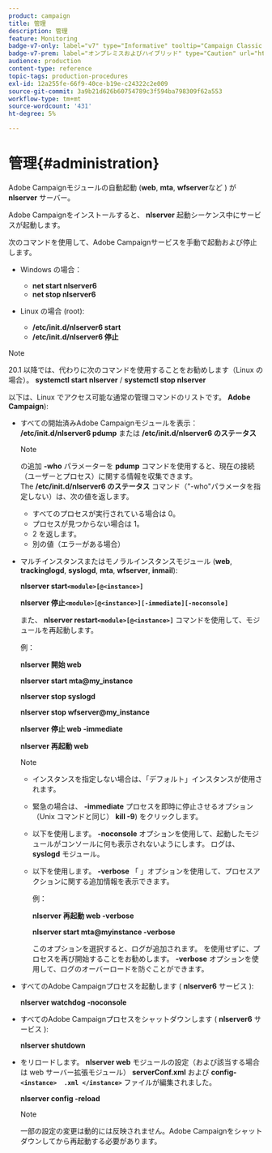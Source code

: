 ```yaml
---
product: campaign
title: 管理
description: 管理
feature: Monitoring
badge-v7-only: label="v7" type="Informative" tooltip="Campaign Classic v7 にのみ適用されます"
badge-v7-prem: label="オンプレミスおよびハイブリッド" type="Caution" url="https://experienceleague.adobe.com/docs/campaign-classic/using/installing-campaign-classic/architecture-and-hosting-models/hosting-models-lp/hosting-models.html?lang=ja" tooltip="オンプレミスデプロイメントとハイブリッドデプロイメントにのみ適用されます"
audience: production
content-type: reference
topic-tags: production-procedures
exl-id: 12a255fe-66f9-40ce-b19e-c24322c2e009
source-git-commit: 3a9b21d626b60754789c3f594ba798309f62a553
workflow-type: tm+mt
source-wordcount: '431'
ht-degree: 5%

---
```


# 管理{#administration}



Adobe Campaignモジュールの自動起動 (**web**, **mta**, **wfserver**&#x200B;など ) が **nlserver** サーバー。

Adobe Campaignをインストールすると、 **nlserver** 起動シーケンス中にサービスが起動します。

次のコマンドを使用して、Adobe Campaignサービスを手動で起動および停止します。

* Windows の場合：

   * **net start nlserver6**
   * **net stop nlserver6**

* Linux の場合 (root):

   * **/etc/init.d/nlserver6 start**
   * **/etc/init.d/nlserver6 停止**

>[!NOTE]
>
>20.1 以降では、代わりに次のコマンドを使用することをお勧めします（Linux の場合）。 **systemctl start nlserver** / **systemctl stop nlserver**

以下は、Linux でアクセス可能な通常の管理コマンドのリストです。 **Adobe Campaign**):

* すべての開始済みAdobe Campaignモジュールを表示： **/etc/init.d/nlserver6 pdump** または **/etc/init.d/nlserver6 のステータス**

  >[!NOTE]
  >
  >の追加 **-who** パラメーターを **pdump** コマンドを使用すると、現在の接続（ユーザーとプロセス）に関する情報を収集できます。\
  >The **/etc/init.d/nlserver6 のステータス** コマンド（&quot;-who&quot;パラメータを指定しない）は、次の値を返します。
  >
  >    * すべてのプロセスが実行されている場合は 0。
  >    * プロセスが見つからない場合は 1。
  >    * 2 を返します。
  >    * 別の値（エラーがある場合）
  >

* マルチインスタンスまたはモノラルインスタンスモジュール (**web**, **trackinglogd**, **syslogd**, **mta**, **wfserver**, **inmail**):

  **nlserver start`<module>[@<instance>]`**

  **nlserver 停止`<module>[@<instance>][-immediate][-noconsole]`**

  また、 **nlserver restart`<module>[@<instance>]`** コマンドを使用して、モジュールを再起動します。

  例：

  **nlserver 開始 web**

  **nlserver start mta@my_instance**

  **nlserver stop syslogd**

  **nlserver stop wfserver@my_instance**

  **nlserver 停止 web -immediate**

  **nlserver 再起動 web**

  >[!NOTE]
  >
  >* インスタンスを指定しない場合は、「デフォルト」インスタンスが使用されます。
  >* 緊急の場合は、 **-immediate** プロセスを即時に停止させるオプション（Unix コマンドと同じ） **kill -9**) をクリックします。
  >* 以下を使用します。 **-noconsole** オプションを使用して、起動したモジュールがコンソールに何も表示されないようにします。 ログは、 **syslogd** モジュール。
  >* 以下を使用します。 **-verbose** 「 」オプションを使用して、プロセスアクションに関する追加情報を表示できます。
  >
  >   例：
  >
  >   **nlserver 再起動 web -verbose**
  >
  >   **nlserver start mta@myinstance -verbose**
  >
  >   このオプションを選択すると、ログが追加されます。 を使用せずに、プロセスを再び開始することをお勧めします。 **-verbose** オプションを使用して、ログのオーバーロードを防ぐことができます。

* すべてのAdobe Campaignプロセスを起動します ( **nlserver6** サービス ):

  **nlserver watchdog -noconsole**

* すべてのAdobe Campaignプロセスをシャットダウンします ( **nlserver6** サービス ):

  **nlserver shutdown**

* をリロードします。 **nlserver web** モジュールの設定（および該当する場合は web サーバー拡張モジュール） **serverConf.xml** および **config-`<instance>  .xml </instance>`** ファイルが編集されました。

  **nlserver config -reload**

  >[!NOTE]
  >
  >一部の設定の変更は動的には反映されません。Adobe Campaignをシャットダウンしてから再起動する必要があります。
